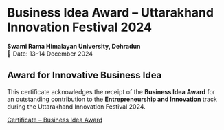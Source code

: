 # Business Idea Award – Uttarakhand Innovation Festival 2024  

**Swami Rama Himalayan University, Dehradun**  
📅 Date: 13–14 December 2024

## Award for Innovative Business Idea

This certificate acknowledges the receipt of the **Business Idea Award** for an outstanding contribution to the **Entrepreneurship and Innovation** track during the Uttarakhand Innovation Festival 2024.

[Certificate – Business Idea Award](https://drive.google.com/file/d/1HIHz_LiBb8i2VJJmR85vyk1akIijIpRz/view?usp=sharing)
